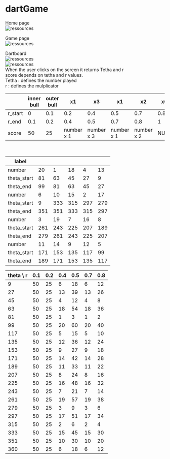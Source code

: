 # dartGame

Home page<br />
![ressources](https://docs.google.com/drawings/d/e/2PACX-1vRMFfJ1EyTc5fruWjwfLcU8EDAWavYHY80KRqJFwf08nxSoYjF30mvonJE9rP2VVes4WKWic06bTX88/pub?w=960&h=720)

Game page<br />
![ressources](https://docs.google.com/drawings/d/e/2PACX-1vQUgVuvkDQBUVQI77ziQEsB5ICPMeryMyRXo26OdbKApAZdwTR8E3aBszCi8D-pdHPE1gjgGep1RHH_/pub?w=960&h=720)

Dartboard<br />
![ressources](https://images-na.ssl-images-amazon.com/images/I/51mHSdQVlfL._SL500_AC_SS350_.jpg)<br />
![ressources](https://docs.google.com/drawings/d/e/2PACX-1vS0WVNPmKenV8LNDQv3VQSjl_kqlDLaF0lqB8Yamclal-qbLt7RwwFMQmVR0AyXeXfXocAHumUjPsjd/pub?w=480&h=360)<br />
When the user clicks on the screen it returns Tetha and r<br />
score depends on tetha and r values.<br />
Tetha : defines the number played<br />
r : defines the mulplicator<br />

|             | inner bull | outer bull | x1  |	x3  |	x1  |	x2  |	x0  |
| ---         | ---        | ---        | --- | --- | --- | --- | --- |
| r_start     |	0          |	0.1       |	0.2 |	0.4 |	0.5 |	0.7 |	0.8 |
| r_end	      | 0.1	       |0.2	        |0.4  |	0.5 |	0.7	|0.8	|1    |
| score	      |50	         |25	        |number x 1	|number x 3	|number x 1	|number x 2	|NULL|
<br />

| label   |     |   |     |   |    |
| ---     | --- | --- | --- | --- | --- |
| number	| 20	| 1	| 18	| 4	| 13 |
| theta_start|	81 |	63	| 45 |	27 |	9 | 
| theta_end|	99 |	81	| 63 |	45	| 27 |
| number	| 6	| 10 |	15	| 2	| 17 |
| theta_start	| 9 |	333 |	315 |	297	| 279 |
| theta_end	| 351 |	351	| 333 |	315 |	297 |
| number	| 3	| 19	| 7	| 16	| 8 | 
| theta_start	| 261	| 243	| 225	| 207	| 189 |
| theta_end	| 279	| 261	| 243 |	225	| 207 |
| number	| 11	| 14	| 9	| 12	| 5 |
| theta_start	| 171	| 153 |	135 |	117 |	99 |
| theta_end |	189 |	171	| 153 |	135 |	117 |

| theta \  r  | 0.1 | 0.2 | 0.4 | 0.5 | 0.7 | 0.8 |
| ---         | --- | --- | --- | --- | --- | --- |
|9            | 50  | 25  | 6   | 18  | 6   | 12  |
|27           | 50  | 25  | 13  | 39  | 13  | 26  |
|45           | 50  | 25  | 4   | 12  | 4   | 8   |
|63           | 50  | 25  | 18  | 54  | 18  | 36  |
|81           | 50  | 25  | 1   | 3   | 1   | 2   |
|99           | 50  | 25  | 20  | 60  | 20  | 40  |
|117          | 50  | 25  | 5   | 15  | 5   | 10  |
|135          | 50  | 25  | 12  | 36  | 12  | 24  |
|153          | 50  | 25  | 9   | 27  | 9   | 18  |
|171          | 50  | 25  | 14  | 42  | 14  | 28  |
|189          | 50  | 25  | 11  | 33  | 11  | 22  |
|207          | 50  | 25  | 8   | 24  | 8   | 16  |
|225          | 50  | 25  | 16  | 48  | 16  | 32  |
|243          | 50  | 25  | 7   | 21  | 7   | 14  |
|261          | 50  | 25  | 19  | 57  | 19  | 38  |
|279          | 50  | 25  | 3   | 9   | 3   | 6   |
|297          | 50  | 25  | 17  | 51  | 17  | 34  |
|315          | 50  | 25  | 2   | 6   | 2   | 4   |
|333          | 50  | 25  | 15  | 45  | 15  | 30  |
|351          | 50  | 25  | 10  | 30  | 10  | 20  |
|360          | 50  | 25  | 6   | 18  | 6   | 12  |

